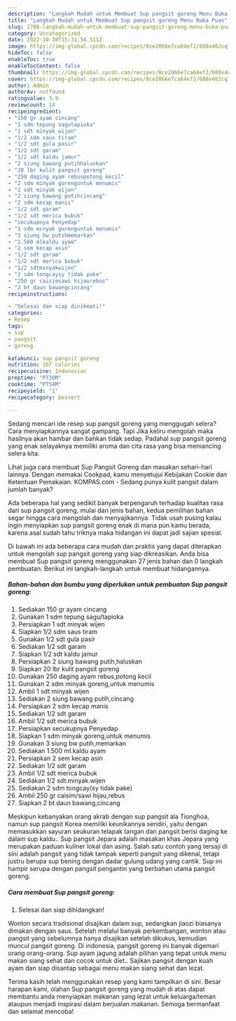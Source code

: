```yaml
---
description: "Langkah Mudah untuk Membuat Sup pangsit goreng Menu Buka Puas"
title: "Langkah Mudah untuk Membuat Sup pangsit goreng Menu Buka Puas"
slug: 2708-langkah-mudah-untuk-membuat-sup-pangsit-goreng-menu-buka-puas
category: Uncategorized
date: 2022-10-30T15:31:54.511Z
image: https://img-global.cpcdn.com/recipes/8ce2066e7ca64ef2/680x482cq70/sup-pangsit-goreng-foto-resep-utama.jpg
hideToc: false
enableToc: true
enableTocContent: false
thumbnail: https://img-global.cpcdn.com/recipes/8ce2066e7ca64ef2/680x482cq70/sup-pangsit-goreng-foto-resep-utama.jpg
cover: https://img-global.cpcdn.com/recipes/8ce2066e7ca64ef2/680x482cq70/sup-pangsit-goreng-foto-resep-utama.jpg
author: Admin
authorAv: notfound
ratingvalue: 3.9
reviewcount: 14
recipeingredient:
- "150 gr ayam cincang"
- "1 sdm tepung sagutapioka"
- "1 sdt minyak wijen"
- "1/2 sdm saus tiram"
- "1/2 sdt gula pasir"
- "1/2 sdt garam"
- "1/2 sdt kaldu jamur"
- "2 siung bawang putihhaluskan"
- "20 lbr kulit pangsit goreng"
- "250 daging ayam rebuspotong kecil"
- "2 sdm minyak gorenguntuk menumis"
- "1 sdt minyak wijen"
- "2 siung bawang putihcincang"
- "2 sdm kecap manis"
- "1/2 sdt garam"
- "1/2 sdt merica bubuk"
- "secukupnya Penyedap"
- "1 sdm minyak gorenguntuk menumis"
- "3 siung bw putihmemarkan"
- "1.500 mlkaldu ayam"
- "2 sem kecap asin"
- "1/2 sdt garam"
- "1/2 sdt merica bubuk"
- "1/2 sdtminyakwijen"
- "2 sdm tongcaysy tidak pake"
- "250 gr caisimsawi hijaurebus"
- "2 bt daun bawangcincang"
recipeinstructions:

- "Selesai dan siap dinikmati!"
categories:
- Resep
tags:
- sup
- pangsit
- goreng

katakunci: sup pangsit goreng 
nutrition: 107 calories
recipecuisine: Indonesian
preptime: "PT30M"
cooktime: "PT54M"
recipeyield: "1"
recipecategory: Dessert

---
```



Sedang mencari ide resep sup pangsit goreng yang menggugah selera? Cara menyiapkannya sangat gampang. Tapi Jika keliru mengolah maka hasilnya akan hambar dan bahkan tidak sedap. Padahal sup pangsit goreng yang enak selayaknya memiliki aroma dan cita rasa yang bisa memancing selera kita.


Lihat juga cara membuat Sup Pangsit Goreng dan masakan sehari-hari lainnya. Dengan memakai Cookpad, kamu menyetujui Kebijakan Cookie dan Ketentuan Pemakaian. KOMPAS.com - Sedang punya kulit pangsit dalam jumlah banyak?

Ada beberapa hal yang sedikit banyak berpengaruh terhadap kualitas rasa dari sup pangsit goreng, mulai dari jenis bahan, kedua pemilihan bahan segar hingga cara mengolah dan menyajikannya. Tidak usah pusing kalau ingin menyiapkan sup pangsit goreng enak di mana pun kamu berada, karena asal sudah tahu triknya maka hidangan ini dapat jadi sajian spesial.


Di bawah ini ada beberapa cara mudah dan praktis yang dapat diterapkan untuk mengolah sup pangsit goreng yang siap dikreasikan. Anda bisa membuat Sup pangsit goreng menggunakan 27 jenis bahan dan 0 langkah pembuatan. Berikut ini langkah-langkah untuk membuat hidangannya.

<!--inarticleads1-->

##### Bahan-bahan dan bumbu yang diperlukan untuk pembuatan Sup pangsit goreng:

1. Sediakan 150 gr ayam cincang
1. Gunakan 1 sdm tepung sagu/tapioka
1. Persiapkan 1 sdt minyak wijen
1. Siapkan 1/2 sdm saus tiram
1. Gunakan 1/2 sdt gula pasir
1. Sediakan 1/2 sdt garam
1. Siapkan 1/2 sdt kaldu jamur
1. Persiapkan 2 siung bawang putih,haluskan
1. Siapkan 20 lbr kulit pangsit goreng
1. Gunakan 250 daging ayam rebus,potong kecil
1. Gunakan 2 sdm minyak goreng,untuk menumis
1. Ambil 1 sdt minyak wijen
1. Sediakan 2 siung bawang putih,cincang
1. Persiapkan 2 sdm kecap manis
1. Sediakan 1/2 sdt garam
1. Ambil 1/2 sdt merica bubuk
1. Persiapkan secukupnya Penyedap
1. Siapkan 1 sdm minyak goreng,untuk menumis
1. Gunakan 3 siung bw putih,memarkan
1. Sediakan 1.500 ml.kaldu ayam
1. Persiapkan 2 sem kecap asin
1. Sediakan 1/2 sdt garam
1. Ambil 1/2 sdt merica bubuk
1. Sediakan 1/2 sdt.minyak.wijen
1. Sediakan 2 sdm tongcay(sy tidak pake)
1. Ambil 250 gr caisim/sawi hijau,rebus
1. Siapkan 2 bt daun bawang,cincang


Meskipun kebanyakan orang akrab dengan sup pangsit ala Tionghoa, namun sup pangsit Korea memiliki keunikannya sendiri, yaitu dengan memasukkan sayuran seukuran telapak tangan dan pangsit berisi daging ke dalam sup kaldu.. Sup pangsit Jepara adalah masakan khas Jepara yang merupakan paduan kuliner lokal dan asing. Salah satu contoh yang tersaji di sini adalah pangsit yang tidak tampak seperti pangsit yang dikenal, tetapi justru berupa sup bening dengan dadar gulung udang yang cantik. Sup ini hampir serupa dengan pangsit pengantin yang berbahan utama pangsit goreng. 

<!--inarticleads2-->

##### Cara membuat Sup pangsit goreng:


1. Selesai dan siap dihidangkan!

Wonton secara tradisional disajikan dalam sup, sedangkan jiaozi biasanya dimakan dengan saus. Setelah melalui banyak perkembangan, wonton atau pangsit yang sebelumnya hanya disajikan setelah dikukus, kemudian muncul pangsit goreng. Di indonesia, pangsit goreng ini banyak digemari orang orang-orang. Sup ayam jagung adalah pilihan yang tepat untuk menu makan siang sehat dan cocok untuk diet.. Sajikan pangsit dengan kuah ayam dan siap disantap sebagai menu makan siang sehat dan lezat. 

Terima kasih telah menggunakan resep yang kami tampilkan di sini. Besar harapan kami, olahan Sup pangsit goreng yang mudah di atas dapat membantu anda menyiapkan makanan yang lezat untuk keluarga/teman ataupun menjadi inspirasi dalam berjualan makanan. Semoga bermanfaat dan selamat mencoba!
